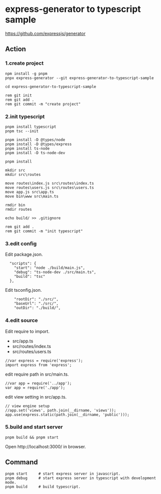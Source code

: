 # express-generator to typescript sample

https://github.com/expressjs/generator

## Action

### 1.create project

```
npm install -g pnpm
pnpx express-generator --git express-generator-to-typescript-sample

cd express-generator-to-typescript-sample

rem git init
rem git add .
rem git commit -m "create project"
```

### 2.init typescript

```
pnpm install typescript
pnpm tsc --init

pnpm install -D @types/node
pnpm install -D @types/express
pnpm install ts-node
pnpm install -D ts-node-dev

pnpm install

mkdir src
mkdir src\routes

move routes\index.js src\routes\index.ts
move routes\users.js src\routes\users.ts
move app.js src\app.ts
move bin\www src\main.ts

rmdir bin
rmdir routes

echo build/ >> .gitignore

rem git add .
rem git commit -m "init typescript"
```

### 3.edit config

Edit package.json.
```
  "scripts": {
    "start": "node ./build/main.js",
    "debug": "ts-node-dev ./src/main.ts",
    "build": "tsc"
  },
```

Edit tsconfig.json.
```
    "rootDir": "./src/",
    "baseUrl": "./src/",
    "outDir": "./build/",
```

### 4.edit source

Edit require to import.
* src/app.ts
* src/routes/index.ts
* src/routes/users.ts

```
//var express = require('express');
import express from 'express';
``` 

edit require path in src/main.ts.

```
//var app = require('../app');
var app = require('./app');
```

edit view setting in src/app.ts.
```
// view engine setup
//app.set('views', path.join(__dirname, 'views'));
app.use(express.static(path.join(__dirname, 'public')));
```

### 5.build and start server

```
pnpm build && pnpm start
```

Open http://localhost:3000/ in browser.

## Command

```
pnpm start     # start express server in javascript.
pnpm debug     # start express server in typescript with development mode.
pnpm build     # build typescript.
```
